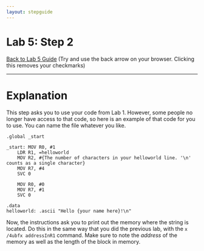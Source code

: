 ```yaml
---
layout: stepguide
---
```

# Lab 5: Step 2
[Back to Lab 5 Guide](./guide.md) (Try and use the back arrow on your browser. Clicking this removes your checkmarks)

---
# Explanation
This step asks you to use your code from Lab 1. However, some people no longer have access to that code, so here is an example of that code for you to use. You can name the file whatever you like.
```ARM
.global _start

_start: MOV R0, #1
    LDR R1, =helloworld
    MOV R2, #{The number of characters in your helloworld line. '\n' counts as a single character}
    MOV R7, #4
    SVC 0

    MOV R0, #0
    MOV R7, #1
    SVC 0

.data
helloworld: .ascii "Hello {your name here}!\n"
```

Now, the instructions ask you to print out the memory where the string is located. Do this in the same way that you did the previous lab, with the `x /4ubfx addressInR1` command. Make sure to note the *address* of the memory as well as the length of the block in memory.